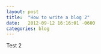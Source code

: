 ```yaml
---
layout: post
title:  "How to write a blog 2"
date:   2012-09-12 16:16:01 -0600
categories: blog
---
```


Test 2

